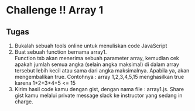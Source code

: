 # Challenge !! Array 1

## Tugas
1. Bukalah sebuah tools online untuk menuliskan code JavaScript
2. Buat sebuah function bernama array1. <br>
Function tsb akan menerima sebuah parameter array, kemudian cek apakah jumlah semua angka (selain angka maksimal) di dalam array tersebut lebih kecil atau sama dari angka maksimalnya. Apabila ya, akan mengembalikan true.
Contohnya : array 1,2,3,4,5,15 menghasilkan true karena 1+2+3+4+5 <= 15
3. Kirim hasil code kamu dengan gist, dengan nama file : array1.js. Share gist kamu melalui private message slack ke instructor yang sedang in charge.
